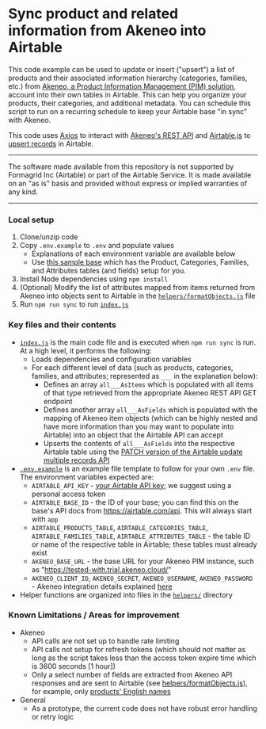 # Sync product and related information from Akeneo into Airtable

This code example can be used to update or insert ("upsert") a list of products
and their associated information hierarchy (categories, families, etc.) from
[Akeneo, a Product Information Management (PIM) solution](https://www.akeneo.com/what-is-a-pim/),
account into their own tables in Airtable. This can help you organize your
products, their categories, and additional metadata. You can schedule this
script to run on a recurring schedule to keep your Airtable base "in sync" with
Akeneo.

This code uses [Axios](https://github.com/axios/axios) to interact with
[Akeneo's REST API](https://api.akeneo.com/documentation/introduction.html) and
[Airtable.js](https://github.com/airtable/airtable.js) to
[upsert records](https://airtable.com/developers/web/api/update-multiple-records)
in Airtable.

---

The software made available from this repository is not supported by Formagrid
Inc (Airtable) or part of the Airtable Service. It is made available on an "as
is" basis and provided without express or implied warranties of any kind.

---

### Local setup

1. Clone/unzip code
2. Copy `.env.example` to `.env` and populate values
   - Explanations of each environment variable are available below
   - Use [this sample base](https://airtable.com/shrOVu5Pjb8SosHK0) which has
     the Product, Categories, Families, and Attributes tables (and fields) setup
     for you.
3. Install Node dependencies using `npm install`
4. (Optional) Modify the list of attributes mapped from items returned from
   Akeneo into objects sent to Airtable in the
   [`helpers/formatObjects.js`](./helpers/formatObjects.js) file
5. Run `npm run sync` to run [`index.js`](./index.js)

### Key files and their contents

- [`index.js`](index.js) is the main code file and is executed when
  `npm run sync` is run. At a high level, it performs the following:
  - Loads dependencies and configuration variables
  - For each different level of data (such as products, categories, families,
    and attributes; represented as `___` in the explanation below):
    - Defines an array `all___AsItems` which is populated with all items of that
      type retrieved from the appropriate Akeneo REST API GET endpoint
    - Defines another array `all___AsFields` which is populated with the mapping
      of Akeneo item objects (which can be highly nested and have more
      information than you may want to populate into Airtable) into an object
      that the Airtable API can accept
    - Upserts the contents of `all___AsFields` into the respective Airtable
      table using the
      [PATCH version of the Airtable update multiple records API](https://airtable.com/developers/web/api/update-multiple-records)
- [`.env.example`](.env.example) is an example file template to follow for your
  own `.env` file. The environment variables expected are:
  - `AIRTABLE_API_KEY` -
    [your Airtable API key](https://support.airtable.com/hc/en-us/articles/219046777-How-do-I-get-my-API-key-);
    we suggest using a personal access token
  - `AIRTABLE_BASE_ID` - the ID of your base; you can find this on the base's
    API docs from https://airtable.com/api. This will always start with `app`
  - `AIRTABLE_PRODUCTS_TABLE`, `AIRTABLE_CATEGORIES_TABLE`,
    `AIRTABLE_FAMILIES_TABLE`, `AIRTABLE_ATTRIBUTES_TABLE` - the table ID or
    name of the respective table in Airtable; these tables must already exist
  - `AKENEO_BASE_URL` - the base URL for your Akeneo PIM instance, such as
    "https://tested-with.trial.akeneo.cloud/"
  - `AKENEO_CLIENT_ID`, `AKENEO_SECRET`, `AKENEO_USERNAME`, `AKENEO_PASSWORD` -
    Akeneo integration details explained
    [here](https://api.akeneo.com/documentation/authentication.html)
- Helper functions are organized into files in the [`helpers/`](./helpers/)
  directory

### Known Limitations / Areas for improvement

- Akeneo
  - API calls are not set up to handle rate limiting
  - API calls not setup for refresh tokens (which should not matter as long as
    the script takes less than the access token expire time which is 3600
    seconds [1 hour])
  - Only a select number of fields are extracted from Akeneo API responses and
    are sent to Airtable (see
    [helpers/formatObjects.js](./helpers/formatObjects.js)), for example, only
    [products' English names](./helpers/formatObjects.js#L9)
- General
  - As a prototype, the current code does not have robust error handling or
    retry logic
